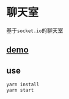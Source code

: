 # 聊天室

基于`socket.io`的聊天室

## [demo](https://besianzhu.github.io/bubbling/)

## use

```javascript
yarn install 
yarn start
```

